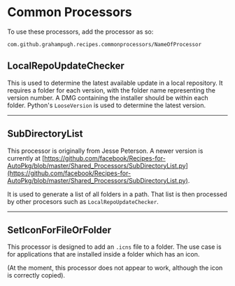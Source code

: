 # Common Processors

To use these processors, add the processor as so:

```
com.github.grahampugh.recipes.commonprocessors/NameOfProcessor
```

## LocalRepoUpdateChecker

This is used to determine the latest available update in a local repository.
It requires a folder for each version, with the folder name representing the version number. A DMG containing the installer should be within each folder. Python's `LooseVersion` is used to determine the latest version.

---

## SubDirectoryList

This processor is originally from Jesse Peterson. A newer version is currently at [https://github.com/facebook/Recipes-for-AutoPkg/blob/master/Shared_Processors/SubDirectoryList.py](https://github.com/facebook/Recipes-for-AutoPkg/blob/master/Shared_Processors/SubDirectoryList.py).

It is used to generate a list of all folders in a path. That list is then processed by other procesors such as `LocalRepoUpdateChecker`.

---

## SetIconForFileOrFolder

This processor is designed to add an `.icns` file to a folder. The use case is for applications that are installed inside a folder which has an icon.

(At the moment, this processor does not appear to work, although the icon is correctly copied).
